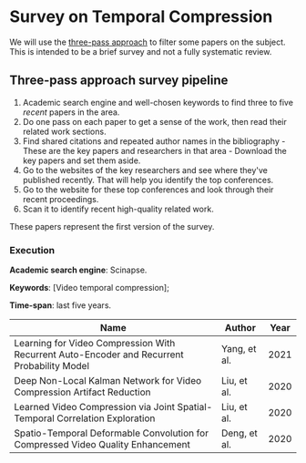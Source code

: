 # Survey on Temporal Compression

We will use the [three-pass approach](three-pass-approach) to filter some papers on the subject. This is intended to be a brief survey and not a fully systematic review.

## Three-pass approach survey pipeline

1. Academic search engine and well-chosen keywords to find three to five _recent_ papers in the area.
2. Do one pass on each paper to get a sense of the work, then read their related work sections.
3. Find shared citations and repeated author names in the bibliography - These are the key papers and researchers in that area - Download the key papers and set them aside.
4. Go to the websites of the key researchers and see where they've published recently. That will help you identify the top conferences.
5. Go to the website for these top conferences and look through their recent proceedings.
6. Scan it to identify recent high-quality related work.

These papers represent the first version of the survey.

### Execution

**Academic search engine**: Scinapse.

**Keywords**: \[Video temporal compression];

**Time-span**: last five years.

| Name                                                                                       | Author       | Year |
| ------------------------------------------------------------------------------------------ | ------------ | ---- |
| Learning for Video Compression With Recurrent Auto-Encoder and Recurrent Probability Model | Yang, et al. | 2021 |
| Deep Non-Local Kalman Network for Video Compression Artifact Reduction                     | Liu, et al.  | 2020 |
| Learned Video Compression via Joint Spatial-Temporal Correlation Exploration               | Liu, et al.  | 2020 |
| Spatio-Temporal Deformable Convolution for Compressed Video Quality Enhancement            | Deng, et al. | 2020     |
